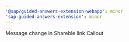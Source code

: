 ```yaml
---
'@sap/guided-answers-extension-webapp': minor
'sap-guided-answers-extension': minor
---
```


Message change in Shareble link Callout
